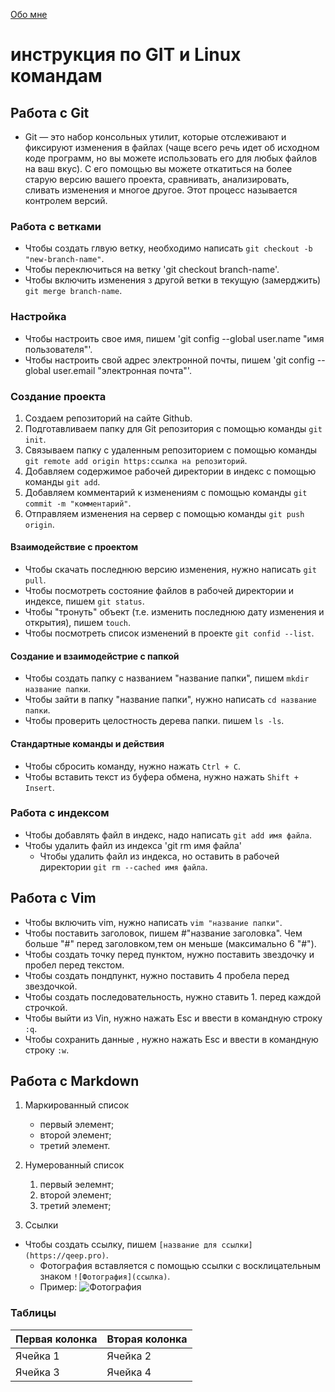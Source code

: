 [Обо мне](about-us.md)
# инструкция по GIT и Linux командам


## Работа с Git

* Git — это набор консольных утилит, которые отслеживают и фиксируют изменения в файлах (чаще всего речь идет об исходном коде программ, но вы можете использовать его для любых файлов на ваш вкус). С его помощью вы можете откатиться на более старую версию вашего проекта, сравнивать, анализировать, сливать изменения и многое другое. Этот процесс называется контролем версий.

### Работа с ветками 
* Чтобы создать глвую ветку, необходимо написать `git checkout -b "new-branch-name"`.
* Чтобы переключиться на ветку 'git checkout branch-name'.
* Чтобы включить изменения з другой ветки в текущую (замерджить) `git merge branch-name`.

### Настройка 
* Чтобы настроить свое имя, пишем 'git config --global user.name "имя пользователя"'.
* Чтобы настроить свой адрес электронной почты, пишем 'git config --global user.email "электронная почта"'.
### Создание проекта 
1. Создаем репозиторий на сайте Github.
1. Подготавливаем папку для Git репозитория с помощью команды `git init`.
1. Связываем папку с удаленным репозиторием с помощью команды `git remote add origin https:ссылка на репозиторий`.
1. Добавляем содержимое рабочей директории в индекс с помощью команды `git add`.
1. Добавляем комментарий к изменениям  с помощью команды `git commit -m "комментарий"`.
1. Отправляем изменения на сервер с помощью команды `git push origin`.
#### Взаимодействие с проектом 
* Чтобы скачать последнюю версию изменения, нужно написать `git pull`.
* Чтобы посмотреть состояние файлов в рабочей директории и индексе, пишем `git status`.
* Чтобы "тронуть" объект (т.е. изменить последнюю дату изменения и открытия), пишем `touch`.
* Чтобы посмотреть список изменений в проекте `git confid --list`.
#### Создание и взаимодейстрие с папкой 
* Чтобы создать папку с названием "название папки", пишем `mkdir название папки`.
* Чтобы зайти в папку "название папки", нужно написать `cd название папки`.
* Чтобы проверить целостность дерева папки. пишем `ls -ls`.
#### Стандартные команды и действия 
* Чтобы сбросить команду, нужно нажать `Ctrl + C`.
* Чтобы вставить текст из буфера обмена, нужно нажать `Shift + Insert`.
### Работа с индексом
* Чтобы добавлять файл в индекс, надо написать `git add имя файла`.
* Чтобы удалить файл из индекса 'git rm имя файла'
    * Чтобы удалить файл из индекса, но оставить в рабочей директории `git rm --cached имя файла`.
## Работа с Vim
* Чтобы включить vim, нужно написать `vim "название папки"`.
* Чтобы поставить заголовок, пишем #"название заголовка". Чем больше "#" перед заголовком,тем он меньше (максимально 6 "#").
* Чтобы создать точку перед пунктом, нужно поставить звездочку и пробел перед текстом.
* Чтобы создать пондпункт, нужно поставить 4 пробела перед звездочкой.
* Чтобы создать последовательность, нужно ставить 1. перед каждой строчкой.
* Чтобы выйти из Vin, нужно нажать Esc и ввести в командную строку `:q`.
* Чтобы сохранить данные , нужно нажать Esc и ввести в командную строку `:w`.

## Работа с Markdown
1. Маркированный список 

    * первый элемент;
    + второй элемент;
    - третий элемент.
1. Нумерованный список

    1. первый эелемнт;
    1. второй элемент;
    1. третий элемент;
1. Ссылки 

* Чтобы создать ссылку, пишем `[название для ссылки](https://qeep.pro)`.
    * Фотография вставляется с помощью ссылки с восклицательным знаком `![Фотография](ссылка)`. 
    * Пример: ![Фотография](https://pp.userapi.com/c845120/v845120511/8cc01/Fkugcff2rOU.jpg)

### Таблицы
Первая колонка|Вторая колонка
--------------|--------------
Ячейка 1      | Ячейка 2
Ячейка 3      | Ячейка 4

